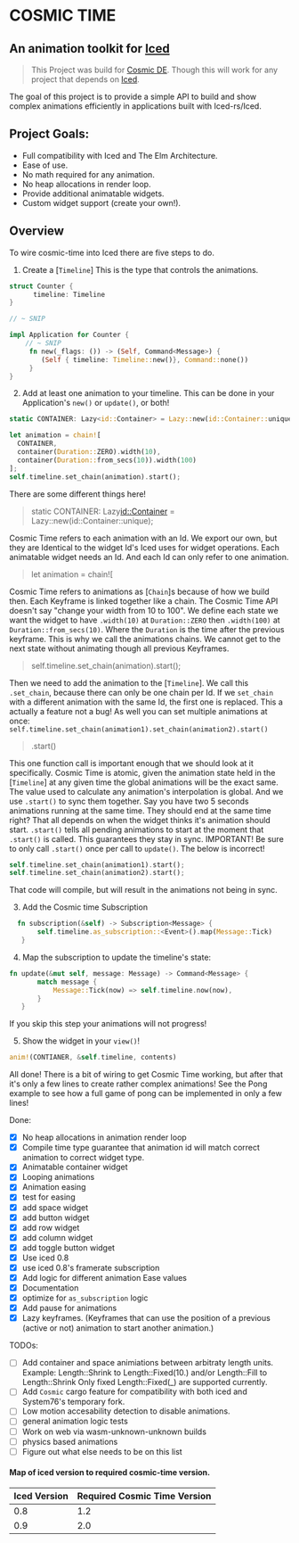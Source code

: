 # COSMIC TIME
## An animation toolkit for [Iced](https://github.com/iced-rs/iced)

> This Project was build for [Cosmic DE](https://github.com/pop-os/cosmic-epoch). Though this will work for any project that depends on [Iced](https://github.com/iced-rs/iced).


 The goal of this project is to provide a simple API to build and show
 complex animations efficiently in applications built with Iced-rs/Iced.

## Project Goals:
* Full compatibility with Iced and The Elm Architecture.
* Ease of use.
* No math required for any animation.
* No heap allocations in render loop.
* Provide additional animatable widgets.
* Custom widget support (create your own!).

## Overview
To wire cosmic-time into Iced there are five steps to do.

1. Create a [`Timeline`] This is the type that controls the animations.
```rust
struct Counter {
      timeline: Timeline
}

// ~ SNIP

impl Application for Counter {
    // ~ SNIP
     fn new(_flags: ()) -> (Self, Command<Message>) {
        (Self { timeline: Timeline::new()}, Command::none())
     }
}
```
2. Add at least one animation to your timeline. This can be done in your
   Application's `new()` or `update()`, or both!
```rust
static CONTAINER: Lazy<id::Container> = Lazy::new(id::Container::unique);

let animation = chain![
  CONTAINER,
  container(Duration::ZERO).width(10),
  container(Duration::from_secs(10)).width(100)
];
self.timeline.set_chain(animation).start();

```
There are some different things here!
  > static CONTAINER: Lazy<id::Container> = Lazy::new(id::Container::unique);

  Cosmic Time refers to each animation with an Id. We export our own, but they are
  Identical to the widget Id's Iced uses for widget operations.
  Each animatable widget needs an Id. And each Id can only refer to one animation.

  > let animation = chain![

  Cosmic Time refers to animations as [`Chain`]s because of how we build then.
  Each Keyframe is linked together like a chain. The Cosmic Time API doesn't
  say "change your width from 10 to 100". We define each state we want the
  widget to have `.width(10)` at `Duration::ZERO` then `.width(100)` at
  `Duration::from_secs(10)`. Where the `Duration` is the time after the previous
  keyframe. This is why we call the animations chains. We cannot get to the
  next state without animating though all previous Keyframes.

  > self.timeline.set_chain(animation).start();

  Then we need to add the animation to the [`Timeline`]. We call this `.set_chain`,
  because there can only be one chain per Id.
  If we `set_chain` with a different animation with the same Id, the first one is
  replaced. This a actually a feature not a bug!
  As well you can set multiple animations at once:
  `self.timeline.set_chain(animation1).set_chain(animation2).start()`

  > .start()

  This one function call is important enough that we should look at it specifically.
  Cosmic Time is atomic, given the animation state held in the [`Timeline`] at any
  given time the global animations will be the exact same. The value used to 
  calculate any animation's interpolation is global. And we use `.start()` to
  sync them together.
  Say you have two 5 seconds animations running at the same time. They should end
  at the same time right? That all depends on when the widget thinks it's animation
  should start. `.start()` tells all pending animations to start at the moment that
  `.start()` is called. This guarantees they stay in sync.
  IMPORTANT! Be sure to only call `.start()` once per call to `update()`.
  The below is incorrect!
  ```rust
  self.timeline.set_chain(animation1).start();
  self.timeline.set_chain(animation2).start();
  ```
  That code will compile, but will result in the animations not being in sync.

3. Add the Cosmic time Subscription
```rust
  fn subscription(&self) -> Subscription<Message> {
       self.timeline.as_subscription::<Event>().map(Message::Tick)
   }
```

4. Map the subscription to update the timeline's state:
```rust
fn update(&mut self, message: Message) -> Command<Message> {
       match message {
           Message::Tick(now) => self.timeline.now(now),
       }
   }
```
  If you skip this step your animations will not progress!

5. Show the widget in your `view()`!
```rust
anim!(CONTIANER, &self.timeline, contents)
```

All done!
There is a bit of wiring to get Cosmic Time working, but after that it's only
a few lines to create rather complex animations!
See the Pong example to see how a full game of pong can be implemented in
only a few lines!

Done:
- [x] No heap allocations in animation render loop
- [x] Compile time type guarantee that animation id will match correct animation to correct widget type.
- [x] Animatable container widget
- [x] Looping animations
- [x] Animation easing
- [x] test for easing
- [x] add space widget
- [x] add button widget
- [x] add row widget
- [x] add column widget
- [x] add toggle button widget
- [x] Use iced 0.8
- [x] use iced 0.8's framerate subscription
- [x] Add logic for different animation Ease values
- [x] Documentation
- [x] optimize for `as_subscription` logic
- [x] Add pause for animations
- [x] Lazy keyframes. (Keyframes that can use the position of a previous (active or not) animation to start another animation.)

TODOs:
- [ ] Add container and space animiations between arbitraty length units.
      Example: Length::Shrink to Length::Fixed(10.) and/or Length::Fill to Length::Shrink
      Only fixed Length::Fixed(_) are supported currently.
- [ ] Add `Cosmic` cargo feature for compatibility with both iced and System76's temporary fork.
- [ ] Low motion accesability detection to disable animations.
- [ ] general animation logic tests
- [ ] Work on web via wasm-unknown-unknown builds
- [ ] physics based animations
- [ ] Figure out what else needs to be on this list

#### Map of iced version to required cosmic-time version.
|Iced Version|Required Cosmic Time Version|
|------------|----------------------------|
|0.8| 1.2|
|0.9| 2.0|

